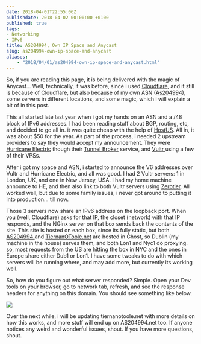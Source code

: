 ```yaml
---
date: 2018-04-01T22:55:06Z
publishdate: 2018-04-02 00:00:00 +0100
published: true
tags:
- Networking
- IPv6
title: AS204994, Own IP Space and Anycast
slug: as204994-own-ip-space-and-anycast
aliases: 
    - "2018/04/01/as204994-own-ip-space-and-anycast.html"
---
```


So, if you are reading this page, it is being delivered with the magic of Anycast... Well, technically, it was before, since i used [Cloudflare](http://cloudflare.com), and it still is because of Cloudflare, but also because of my own ASN ([As204994](http://as204994.net)), some servers in different locations, and some magic, which i will explain a bit of in this post.

This all started late last year when i got my hands on an ASN and a /48 block of IPv6 addresses. I had been reading stuff about BGP, routing, etc, and decided to go all in. it was quite cheap with the help of [HostUS](https://my.hostus.us/aff.php?aff=2152). All in, it was about $50 for the year. As part of the process, i needed 2 upstream providers to say they would accept my announcement. They were [Hurricane Electric](https://www.he.net) though their [Tunnel Broker](http://www.tunnelbroker.com) service, and [Vultr ](https://www.vultr.com/?ref=6925432)using a few of their VPSs. 

After i got my space and ASN, i started to announce the V6 addresses over Vultr and Hurricane Electric, and all was good. I had 2 Vultr servers: 1 in London, UK, and one in New Jersey, USA. I had my home machine announce to HE, and then also link to both Vultr servers using [Zerotier](https://www.zerotier.com). All worked well, but due to some family issues, i never got around to putting it into production... till now.

Those 3 servers now share an IPv6 address on the loopback port. When you (well, Cloudflare) asks for that IP, the closet (network) with that IP responds, and the NGinx server on that box sends back the contents of the site. This site is hosted on each box, since its fully static, but both [AS204994 ](https://as204994.net)and [TiernanOToole.net](https://tiernanotoole.net) are hosted in Ghost, so Dublin (my machine in the house) serves them, and both Lon1 and Nyc1 do proxying. so, most requests from the US are hitting the box in NYC and the ones in Europe share either Dub1 or Lon1. I have some tweaks to do with which servers will be running where, and may add more, but currently its working well. 

So, how do you figure out what server responded? Simple. Open your Dev tools on your browser, go to network tab, refresh, and see the response headers for anything on this domain. You should see something like below.  

![](/uploads/2018/04/01/responding-server.PNG)

Over the next while, i will be updating tiernanotoole.net with more details on how this works, and more stuff will end up on AS204994.net too. If anyone notices any weird and wonderful issues, shout. If you have more questions, shout. 